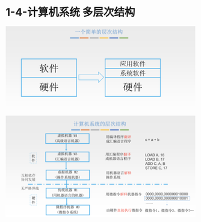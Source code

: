 # 1-4-计算机系统 多层次结构

![](../../.gitbook/assets/image%20%28119%29.png)

![](../../.gitbook/assets/image%20%28215%29.png)

